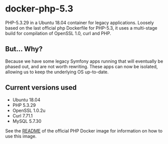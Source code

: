 # docker-php-5.3
PHP-5.3.29 in a Ubuntu 18.04 container for legacy applications. Loosely based on the last official php Dockerfile for PHP-5.3,
it uses a multi-stage build for compilation of OpenSSL 1.0, curl and PHP.

## But... Why?

Because we have some legacy Symfony apps running that will eventually be phased out, and are not worth rewriting. These apps can now be isolated, allowing us to keep the underlying OS up-to-date.

## Current versions used
* Ubuntu 18.04
* PHP 5.3.29
* OpenSSL 1.0.2u
* Curl 7.71.1
* MySQL 5.7.30

See the [README](https://github.com/docker-library/docs/blob/master/php/README.md) of the official PHP Docker image for information on how to use this image.
